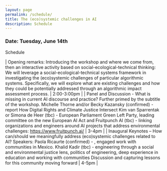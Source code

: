 ```yaml
---
layout: page
permalink: /schedule/
title: The (eco)systemic challenges in AI
description: Schedule
---
```


### Date: Tuesday, June 14th

Schedule

   | Opening remarks: Introducing the workshop and where we come from, then an interactive activity based on social-ecological-technical thinking:
        We will leverage a social-ecological-technical systems framework in investigating the (eco)systemic challenges of particular algorithmic systems. Specifically, we will explore what are existing challenges and how they could be potentially addressed through an algorithmic impact assessment process.   | 2:00-3:00pm |
   |  Panel and Discussion - What is missing in current AI discourse and practice? Further primed by the subtitle of the workshop.
        Michelle Thorne and/or Becky Kazansky (confirmed) - report How Digital Rights and Climate Justice Intersect
        Kim van Sparrentak or Simona de Heer (tbc) - European Parliament Green Left Party, leading committee on the new European AI Act and 
        Fruitpunch AI (tbc) - linking organizations and engineers around AI projects that address environmental challenges: https://www.fruitpunch.ai/    | 3-4pm | 
   | Inaugural Keynotes – How can/should we meaningfully address (eco)systemic challenges related to AI?
        Speakers:
            Paola Ricaurte (confirmed) - , engaged work with communities in Mexico.
            Khalid Kadir (tbc) - engineering through a social and environmental justice lens, politics of engineering, deep experience in education and working with communities
        Discussion and capturing lessons for this community moving forward      | 4-5pm |

